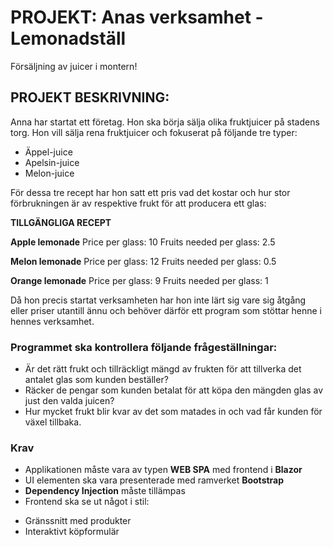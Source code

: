 # PROJEKT: Anas verksamhet - Lemonadställ
Försäljning av juicer i montern!

## PROJEKT BESKRIVNING:
Anna har startat ett företag. Hon ska börja sälja olika fruktjuicer på stadens torg.
Hon vill sälja rena fruktjuicer och fokuserat på följande tre typer:
* Äppel-juice
* Apelsin-juice
* Melon-juice

För dessa tre recept har hon satt ett pris vad det kostar och hur stor förbrukningen är av respektive frukt för att producera ett glas:

**TILLGÄNGLIGA RECEPT** 

**Apple lemonade** 
Price per glass: 10
Fruits needed per glass: 2.5

**Melon lemonade** 
Price per glass: 12
Fruits needed per glass: 0.5

**Orange lemonade** 
Price per glass: 9
Fruits needed per glass: 1

Då hon precis startat verksamheten har hon inte lärt sig vare sig åtgång eller priser utantill ännu och behöver därför ett program som stöttar henne i hennes verksamhet.

### Programmet ska kontrollera följande frågeställningar:
- Är det rätt frukt och tillräckligt mängd av frukten för att tillverka det antalet glas som kunden beställer?
- Räcker de pengar som kunden betalat för att köpa den mängden glas av just den valda juicen?
- Hur mycket frukt blir kvar av det som matades in och vad får kunden för växel tillbaka.

### Krav
- Applikationen måste vara av typen **WEB SPA** med frontend i **Blazor**
- UI elementen ska vara presenterade med ramverket **Bootstrap**
- **Dependency Injection** måste tillämpas
- Frontend ska se ut något i stil:
* Gränssnitt med produkter
* Interaktivt köpformulär